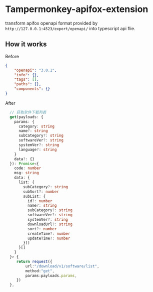 # Tampermonkey-apifox-extension

transform apifox openapi format provided by `http://127.0.0.1:4523/export/openapi/` into typescript api flie.

## How it works

Before 

```json
{
    "openapi": "3.0.1",
    "info": {},
    "tags": [],
    "paths": {},
    "components": {}
}
```

After

```ts
  // 获取软件下载列表
  get(payloads: {
    params: {
      category: string
      name?: string
      subCategory?: string
      softwareVer?: string
      systemVer?: string
      language?: string
    }
    data?: {}
  }): Promise<{
    code: number
    msg: string
    data: {
      list: {
        subCategory?: string
        subSort?: number
        subList: {
          id?: number
          name?: string
          subCategory?: string
          softwareVer?: string
          systemVer?: string
          downloadUrl?: string
          sort?: number
          createTime?: number
          updateTime?: number
        }[]
      }[]
    }
  }> {
     return request({
         url:"/download/v1/software/list",
         method:"get",
         params:payloads.params,
     })
  },

```
